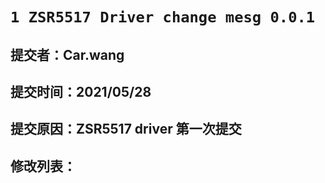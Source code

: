 # ``` 1 ZSR5517 Driver change mesg 0.0.1 ``` <br>
## 提交者：Car.wang <br>
## 提交时间：2021/05/28 <br>
## 提交原因：ZSR5517 driver 第一次提交 <br>
## 修改列表： <br>
